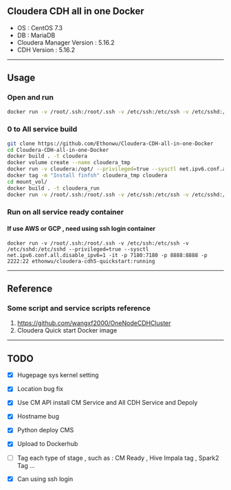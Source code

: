 ## Cloudera CDH all in one Docker
* OS : CentOS 7.3
* DB : MariaDB
* Cloudera Manager Version : 5.16.2
* CDH Version : 5.16.2
---
## Usage 
### Open and run

```bash
docker run -v /root/.ssh:/root/.ssh -v /etc/ssh:/etc/ssh -v /etc/sshd:/etc/sshd --privileged=true --sysctl net.ipv6.conf.all.disable_ipv6=1 -it -p 7180:7180 -p 8888:8888 -p 2222:22 ethonwu/cloudera-cdh5-quickstart:finish_install
```
### 0 to All service build 

```bash
git clone https://github.com/Ethonwu/Cloudera-CDH-all-in-one-Docker
cd Cloudera-CDH-all-in-one-Docker
docker build . -t cloudera
docker volume create --name cloudera_tmp
docker run -v cloudera:/opt/ --privileged=true --sysctl net.ipv6.conf.all.disable_ipv6=1 -it -p 7180:7180 -p 8888:8888 cloudera_tmp
docker tag -m "Install finfsh" cloudera_tmp cloudera 
cd mount_vol/
docker build . -t cloudera_run
docker run -v /root/.ssh:/root/.ssh -v /etc/ssh:/etc/ssh -v /etc/sshd:/etc/sshd --privileged=true --sysctl net.ipv6.conf.all.disable_ipv6=1 -it -p 7180:7180 -p 8888:8888 -p 2222:22 cloudera_run
```

###  Run on all service ready container 
#### If use AWS or GCP , need using ssh login container 

```
docker run -v /root/.ssh:/root/.ssh -v /etc/ssh:/etc/ssh -v /etc/sshd:/etc/sshd --privileged=true --sysctl net.ipv6.conf.all.disable_ipv6=1 -it -p 7180:7180 -p 8888:8888 -p 2222:22 ethonwu/cloudera-cdh5-quickstart:running
```


---
## Reference 
### Some script and service scripts reference
1. https://github.com/wangxf2000/OneNodeCDHCluster
2. Cloudera Quick start Docker image
---
## TODO
* [x] Hugepage sys kernel setting
* [x] Location bug fix 
* [x] Use CM API install CM Service and All CDH Service and Depoly
* [x] Hostname bug 
* [x] Python deploy CMS
* [x] Upload to Dockerhub 
* [ ] Tag each type of stage , such as : CM Ready , Hive Impala tag , Spark2 Tag ...
* [x] Can using ssh login 







